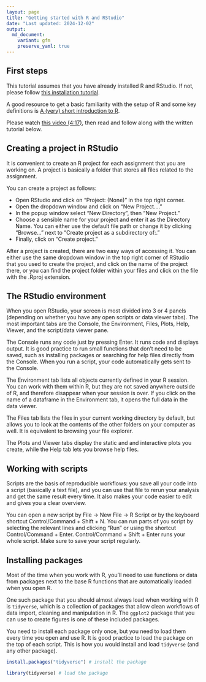 ```yaml
---
layout: page
title: "Getting started with R and RStudio"
date: "Last updated: 2024-12-02"
output:
  md_document:
    variant: gfm
    preserve_yaml: true
---
```


## First steps

This tutorial assumes that you have already installed R and RStudio. If
not, please follow [this installation tutorial](../r_install).

A good resource to get a basic familiarity with the setup of R and some
key definitions is [A (very) short introduction to
R](https://github.com/ClaudiaBrauer/A-very-short-introduction-to-R/blob/master/documents/A%20(very)%20short%20introduction%20to%20R.pdf).

Please watch [this video
(4:17)](https://vimeo.com/1011759671/826f89f9aa), then read and follow
along with the written tutorial below.

## Creating a project in RStudio

It is convenient to create an R project for each assignment that you are
working on. A project is basically a folder that stores all files
related to the assignment.

You can create a project as follows:

- Open RStudio and click on “Project: (None)” in the top right corner.
- Open the dropdown window and click on “New Project….”
- In the popup window select “New Directory”, then “New Project.”
- Choose a sensible name for your project and enter it as the Directory
  Name. You can either use the default file path or change it by
  clicking “Browse…” next to “Create project as a subdirectory of:.”
- Finally, click on “Create project.”

After a project is created, there are two easy ways of accessing it. You
can either use the same dropdown window in the top right corner of
RStudio that you used to create the project, and click on the name of
the project there, or you can find the project folder within your files
and click on the file with the .Rproj extension.

## The RStudio environment

When you open RStudio, your screen is most divided into 3 or 4 panels
(depending on whether you have any open scripts or data viewer tabs).
The most important tabs are the Console, the Environment, Files, Plots,
Help, Viewer, and the script/data viewer pane.

The Console runs any code just by pressing Enter. It runs code and
displays output. It is good practice to run small functions that don’t
need to be saved, such as installing packages or searching for help
files directly from the Console. When you run a script, your code
automatically gets sent to the Console.

The Environment tab lists all objects currently defined in your R
session. You can work with them within R, but they are not saved
anywhere outside of R, and therefore disappear when your session is
over. If you click on the name of a dataframe in the Environment tab, it
opens the full data in the data viewer.

The Files tab lists the files in your current working directory by
default, but allows you to look at the contents of the other folders on
your computer as well. It is equivalent to browsing your file explorer.

The Plots and Viewer tabs display the static and and interactive plots
you create, while the Help tab lets you browse help files.

## Working with scripts

Scripts are the basis of reproducible workflows: you save all your code
into a script (basically a text file), and you can use that file to
rerun your analysis and get the same result every time. It also makes
your code easier to edit and gives you a clear overview.

You can open a new script by File -\> New File -\> R Script or by the
keyboard shortcut Control/Command + Shift + N. You can run parts of you
script by selecting the relevant lines and clicking “Run” or using the
shortcut Control/Command + Enter. Control/Command + Shift + Enter runs
your whole script. Make sure to save your script regularly.

## Installing packages

Most of the time when you work with R, you’ll need to use functions or
data from packages next to the base R functions that are automatically
loaded when you open R.

One such package that you should almost always load when working with R
is `tidyverse`, which is a collection of packages that allow clean
workflows of data import, cleaning and manipulation in R. The `ggplot2`
package that you can use to create figures is one of these included
packages.

You need to install each package only once, but you need to load them
every time you open and use R. It is good practice to load the package
on the top of each script. This is how you would install and load
`tidyverse` (and any other package).

``` r
install.packages("tidyverse") # install the package
```

``` r
library(tidyverse) # load the package
```
